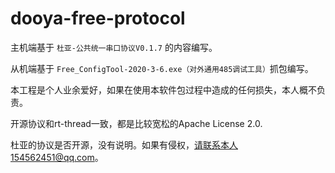 # dooya-free-protocol


主机端基于 `杜亚-公共统一串口协议V0.1.7` 的内容编写。

从机端基于 `Free_ConfigTool-2020-3-6.exe（对外通用485调试工具）`抓包编写。



本工程是个人业余爱好，如果在使用本软件包过程中造成的任何损失，本人概不负责。

开源协议和rt-thread一致，都是比较宽松的Apache License 2.0.

杜亚的协议是否开源，没有说明。如果有侵权，请联系本人154562451@qq.com。



